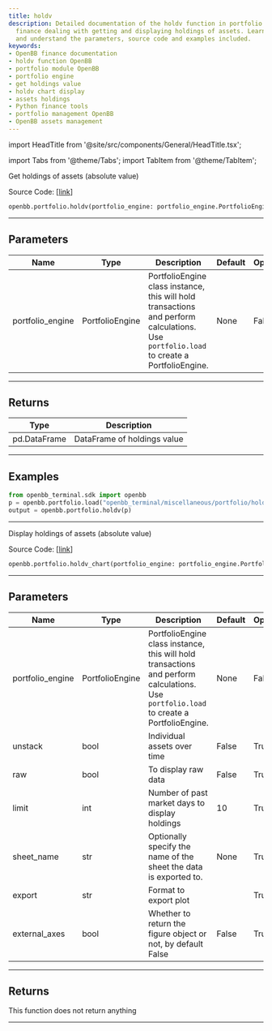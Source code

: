 ```yaml
---
title: holdv
description: Detailed documentation of the holdv function in portfolio module of OpenBB
  finance dealing with getting and displaying holdings of assets. Learn how to use
  and understand the parameters, source code and examples included.
keywords:
- OpenBB finance documentation
- holdv function OpenBB
- portfolio module OpenBB
- portfolio engine
- get holdings value
- holdv chart display
- assets holdings
- Python finance tools
- portfolio management OpenBB
- OpenBB assets management
---
```


import HeadTitle from '@site/src/components/General/HeadTitle.tsx';

<HeadTitle title="portfolio.holdv - Reference | OpenBB SDK Docs" />

import Tabs from '@theme/Tabs';
import TabItem from '@theme/TabItem';

<Tabs>
<TabItem value="model" label="Model" default>

Get holdings of assets (absolute value)

Source Code: [[link](https://github.com/OpenBB-finance/OpenBBTerminal/tree/main/openbb_terminal/portfolio/portfolio_model.py#L140)]

```python wordwrap
openbb.portfolio.holdv(portfolio_engine: portfolio_engine.PortfolioEngine)
```

---

## Parameters

| Name | Type | Description | Default | Optional |
| ---- | ---- | ----------- | ------- | -------- |
| portfolio_engine | PortfolioEngine | PortfolioEngine class instance, this will hold transactions and perform calculations.<br/>Use `portfolio.load` to create a PortfolioEngine. | None | False |


---

## Returns

| Type | Description |
| ---- | ----------- |
| pd.DataFrame | DataFrame of holdings value |
---

## Examples

```python
from openbb_terminal.sdk import openbb
p = openbb.portfolio.load("openbb_terminal/miscellaneous/portfolio/holdings_example.xlsx")
output = openbb.portfolio.holdv(p)
```

---



</TabItem>
<TabItem value="view" label="Chart">

Display holdings of assets (absolute value)

Source Code: [[link](https://github.com/OpenBB-finance/OpenBBTerminal/tree/main/openbb_terminal/portfolio/portfolio_view.py#L820)]

```python wordwrap
openbb.portfolio.holdv_chart(portfolio_engine: portfolio_engine.PortfolioEngine, unstack: bool = False, raw: bool = False, limit: int = 10, export: str = "", sheet_name: Optional[str] = None, external_axes: bool = False)
```

---

## Parameters

| Name | Type | Description | Default | Optional |
| ---- | ---- | ----------- | ------- | -------- |
| portfolio_engine | PortfolioEngine | PortfolioEngine class instance, this will hold transactions and perform calculations.<br/>Use `portfolio.load` to create a PortfolioEngine. | None | False |
| unstack | bool | Individual assets over time | False | True |
| raw | bool | To display raw data | False | True |
| limit | int | Number of past market days to display holdings | 10 | True |
| sheet_name | str | Optionally specify the name of the sheet the data is exported to. | None | True |
| export | str | Format to export plot |  | True |
| external_axes | bool | Whether to return the figure object or not, by default False | False | True |


---

## Returns

This function does not return anything

---



</TabItem>
</Tabs>